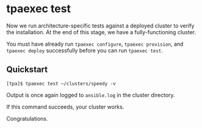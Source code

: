 tpaexec test
============

Now we run architecture-specific tests against a deployed cluster to
verify the installation. At the end of this stage, we have a
fully-functioning cluster.

You must have already run ``tpaexec configure``, ``tpaexec provision``,
and ``tpaexec deploy`` successfully before you can run ``tpaexec test``.

## Quickstart

```
[tpa]$ tpaexec test ~/clusters/speedy -v
```

Output is once again logged to ``ansible.log`` in the cluster directory.

If this command succeeds, your cluster works.

Congratulations.
